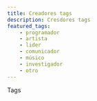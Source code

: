 ```yaml
---
title: Creadores tags
description: Cresdores tags
featured_tags:
    - programador
    - artista
    - lider
    - comunicador
    - músico
    - investigador
    - otro
---
```


Tags